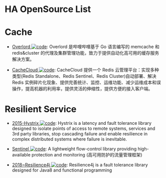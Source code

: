 # HA OpenSource List

# Cache

- [Overlord ![code](https://ng-tech.icu/assets/code.svg)](https://github.com/bilibili/overlord): Overlord 是哔哩哔哩基于 Go 语言编写的 memcache 和 redis&cluster 的代理及集群管理功能，致力于提供自动化高可用的缓存服务解决方案。

- [CacheCloud ![code](https://ng-tech.icu/assets/code.svg)](https://github.com/sohutv/cachecloud): CacheCloud 提供一个 Redis 云管理平台：实现多种类型(Redis Standalone、Redis Sentinel、Redis Cluster)自动部署、解决 Redis 实例碎片化现象、提供完善统计、监控、运维功能、减少运维成本和误操作，提高机器的利用率，提供灵活的伸缩性，提供方便的接入客户端。

# Resilient Service

- [2015-Hystrix ![code](https://ng-tech.icu/assets/code.svg)](https://github.com/Netflix/Hystrix): Hystrix is a latency and fault tolerance library designed to isolate points of access to remote systems, services and 3rd party libraries, stop cascading failure and enable resilience in complex distributed systems where failure is inevitable.

- [Sentinel ![code](https://ng-tech.icu/assets/code.svg)](https://github.com/alibaba/Sentinel): A lightweight flow-control library providing high-available protection and monitoring (高可用防护的流量管理框架)

- [2018~Resilience4j ![code](https://ng-tech.icu/assets/code.svg)](https://github.com/resilience4j/resilience4j): Resilience4j is a fault tolerance library designed for Java8 and functional programming
